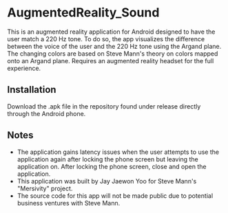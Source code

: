 # AugmentedReality_Sound
This is an augmented reality application for Android designed to have the user match a 220 Hz tone. To do so, the app visualizes the difference between the voice of the user and the 220 Hz tone using the Argand plane. The changing colors are based on Steve Mann's theory on colors mapped onto an Argand plane. Requires an augmented reality headset for the full experience.

## Installation
Download the .apk file in the repository found under release directly through the Android phone.

## Notes
- The application gains latency issues when the user attempts to use the application again after locking the phone screen but leaving the application on. After locking the phone screen, close and open the application. 
- This application was built by Jay Jaewon Yoo for Steve Mann's "Mersivity" project. 
- The source code for this app will not be made public due to potential business ventures with Steve Mann. 
